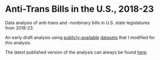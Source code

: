 # Anti-Trans Bills in the U.S., 2018-23
Data analysis of anti-trans and -nonbinary bills in U.S. state legislatures from 2018-23.

An early draft analysis using [publicly-available](https://tracktranslegislation.com) [datasets](https://www.aclu.org/legislative-attacks-on-lgbtq-rights) that I modified for this analysis.

The latest published version of the analysis can always be found [here](https://rpubs.com/kaince/antitransbills).
